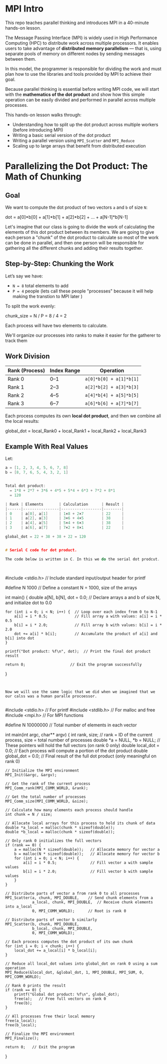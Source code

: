# MPI Intro

This repo teaches parallel thinking and introduces MPI in a 40-minute hands-on lesson.

The Message Passing Interface (MPI) is widely used in High Performance Computing (HPC) to distribute work across multiple processors. It enables users to take advantage of **distributed memory parallelism** — that is, using separate pools of memory on different nodes by sending messages between them.

In this model, the programmer is responsible for dividing the work and must plan how to use the libraries and tools provided by MPI to achieve their goal.

Because parallel thinking is essential before writing MPI code, we will start with the **mathematics of the dot product** and show how this simple operation can be easily divided and performed in parallel across multiple processes.

This hands-on lesson walks through:
- Understanding how to split up the dot product across multiple workers (before introducing MPI)
- Writing a basic serial version of the dot product
- Writing a parallel version using `MPI_Scatter` and `MPI_Reduce`
- Scaling up to large arrays that benefit from distributed execution

# Parallelizing the Dot Product: The Math of Chunking

## Goal

We want to compute the dot product of two vectors `a` and `b` of size `N`:

dot = a[0]*b[0] + a[1]*b[1] + a[2]*b[2] + ... + a[N-1]*b[N-1]

Let's imagine that our class is going to divide the work of calculating the elements of this dot product between its members. We are going to give each person a "chunk" of the dot product to calculate so most of the work can be done in parallel, and then one person will be responsible for gathering all the different chunks and adding their results together.


## Step-by-Step: Chunking the Work

Let’s say we have:

- `N = 8` total elements to add  
- `P = 4` people (lets call these people "processes" because it will help making the transtion to MPI later )

To split the work evenly:

chunk_size = N / P = 8 / 4 = 2

Each process will have two elements to calculate. 

We'll organize our processes into ranks to make it easier for the gatherer to track them

## Work Division

| Rank (Process) | Index Range | Operation                       |
|----------------|-------------|----------------------------------|
| Rank 0         | 0–1         | `a[0]*b[0] + a[1]*b[1]`          |
| Rank 1         | 2–3         | `a[2]*b[2] + a[3]*b[3]`          |
| Rank 2         | 4–5         | `a[4]*b[4] + a[5]*b[5]`          |
| Rank 3         | 6–7         | `a[6]*b[6] + a[7]*b[7]`          |

Each process computes its own **local dot product**, and then we combine all the local results:

global_dot = local_Rank0 + local_Rank1 + local_Rank2 + local_Rank3

## Example With Real Values

Let:

```c
a = [1, 2, 3, 4, 5, 6, 7, 8]
b = [8, 7, 6, 5, 4, 3, 2, 1]


Total dot product:
  = 1*8 + 2*7 + 3*6 + 4*5 + 5*4 + 6*3 + 7*2 + 8*1
  = 120

| Rank | Elements       | Calculation      | Result |
|------|----------------|------------------|--------|
| 0    | a[0], a[1]     | 1×8 + 2×7        | 22     |
| 1    | a[2], a[3]     | 3×6 + 4×5        | 38     |
| 2    | a[4], a[5]     | 5×4 + 6×3        | 38     |
| 3    | a[6], a[7]     | 7×2 + 8×1        | 22     |

global_dot = 22 + 38 + 38 + 22 = 120


# Serial C code for dot product. 

The code below is written in C. In this we do the serial dot prodcut. 

 

```
#include <stdio.h>           // Include standard input/output header for printf

#define N 1000               // Define a constant N = 1000, size of the arrays

int main() {
    double a[N], b[N], dot = 0.0;  // Declare arrays a and b of size N, and initialize dot to 0.0

    for (int i = 0; i < N; i++) {  // Loop over each index from 0 to N-1
        a[i] = i * 0.5;            // Fill array a with values: a[i] = i * 0.5
        b[i] = i * 2.0;            // Fill array b with values: b[i] = i * 2.0
        dot += a[i] * b[i];        // Accumulate the product of a[i] and b[i] into dot
    }

    printf("Dot product: %f\n", dot);  // Print the final dot product result

    return 0;                    // Exit the program successfully
}
```


Now we will use the same logic that we did when we imagined that we our calss was a human paralle procoessor.


```
#include <stdio.h>      // For printf
#include <stdlib.h>     // For malloc and free
#include <mpi.h>        // For MPI functions

#define N 10000000      // Total number of elements in each vector

int main(int argc, char** argv) {
    int rank, size;                     // rank = ID of the current process, size = total number of processes
    double *a = NULL, *b = NULL;        // These pointers will hold the full vectors (on rank 0 only)
    double local_dot = 0.0;             // Each process will compute a portion of the dot product
    double global_dot = 0.0;            // Final result of the full dot product (only meaningful on rank 0)

    // Initialize the MPI environment
    MPI_Init(&argc, &argv);

    // Get the rank of the current process
    MPI_Comm_rank(MPI_COMM_WORLD, &rank);

    // Get the total number of processes
    MPI_Comm_size(MPI_COMM_WORLD, &size);

    // Calculate how many elements each process should handle
    int chunk = N / size;

    // Allocate local arrays for this process to hold its chunk of data
    double *a_local = malloc(chunk * sizeof(double));
    double *b_local = malloc(chunk * sizeof(double));

    // Only rank 0 initializes the full vectors
    if (rank == 0) {
        a = malloc(N * sizeof(double));   // Allocate memory for vector a
        b = malloc(N * sizeof(double));   // Allocate memory for vector b
        for (int i = 0; i < N; i++) {
            a[i] = i * 0.5;               // Fill vector a with sample values
            b[i] = i * 2.0;               // Fill vector b with sample values
        }
    }

    // Distribute parts of vector a from rank 0 to all processes
    MPI_Scatter(a, chunk, MPI_DOUBLE,    // Send chunk elements from a
                a_local, chunk, MPI_DOUBLE,  // Receive chunk elements into a_local
                0, MPI_COMM_WORLD);      // Root is rank 0

    // Distribute parts of vector b similarly
    MPI_Scatter(b, chunk, MPI_DOUBLE,
                b_local, chunk, MPI_DOUBLE,
                0, MPI_COMM_WORLD);

    // Each process computes the dot product of its own chunk
    for (int i = 0; i < chunk; i++) {
        local_dot += a_local[i] * b_local[i];
    }

    // Reduce all local_dot values into global_dot on rank 0 using a sum operation
    MPI_Reduce(&local_dot, &global_dot, 1, MPI_DOUBLE, MPI_SUM, 0, MPI_COMM_WORLD);

    // Rank 0 prints the result
    if (rank == 0) {
        printf("Global dot product: %f\n", global_dot);
        free(a);   // Free full vectors on rank 0
        free(b);
    }

    // All processes free their local memory
    free(a_local);
    free(b_local);

    // Finalize the MPI environment
    MPI_Finalize();

    return 0;   // Exit the program
}

```









